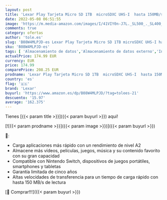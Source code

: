 ```yaml
---
layout: post
title: 'Lexar Play Tarjeta Micro SD 1TB  microSDXC UHS-I  hasta 150MB/s de Lectura  Microsd Compatible con Nintendo Switch  telefono y Tableta  LMSPLAY001T-BNNAG '
date: 2022-05-08 06:51:55
image: 'https://m.media-amazon.com/images/I/41VIY0n-J7L._SL500_._SL400_.jpg'
comments: true
category: ofertas
author: 'tole.es'
slug: 'B08W4MLPJD-es Lexar Play Tarjeta Micro SD 1TB microSDXC UHS-I hasta...'
sku: 'B08W4MLPJD-es'
tags: [ 'Almacenamiento de datos','Almacenamiento de datos externo','Informática','Tarjetas de memoria','Tarjetas microSD','lexar','nintendo','🇪🇸', ]
actualPrice: 174.99 EUR
currency: EUR
price: 174.99
comparePrice: 208.25 EUR
prodname: 'Lexar Play Tarjeta Micro SD 1TB  microSDXC UHS-I  hasta 150MB/s de Lectura  Microsd Compatible con Nintendo Switch  telefono y Tableta  LMSPLAY001T-BNNAG '
country: 'es'
flag: '🇪🇸'
brand: 'Lexar'
buyurl: 'https://www.amazon.es/dp/B08W4MLPJD/?tag=tolees-21'
descuento: '15.97'
average: '162.375'
---
```


Tienes [{{< param title >}}]({{< param buyurl >}}) aqui!

[![{{< param prodname >}}]({{< param image >}})]({{< param buyurl >}})

🔎:

- Carga aplicaciones más rápido con un rendimiento de nivel A2
- Almacene más vídeos, películas, juegos, música y su contenido favorito con su gran capacidad
- Compatible con Nintendo Switch, dispositivos de juegos portátiles, smartphones y tabletas
- Garantía limitada de cinco años
- Altas velocidades de transferencia para un tiempo de carga rápido con hasta 150 MB/s de lectura

[🛒 Comprar!!!]({{< param buyurl >}})
